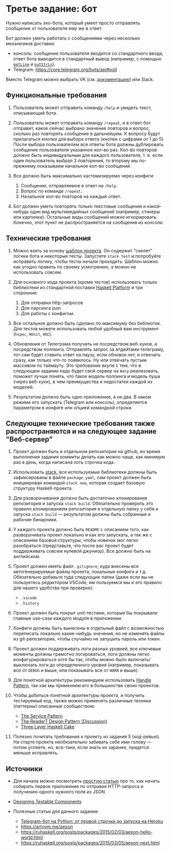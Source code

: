 # Третье задание: бот


Нужно написать эхо-бота, который умеет просто отправлять сообщение от
пользователя ему же в ответ.

Бот должен уметь работать с сообщениями через несколько механизмов доставки:

- консоль: сообщение пользователя вводится со стандартного ввода, ответ бота
  выводится в стандартный вывод (например, с помощью
  [`getLine`](https://hackage.haskell.org/package/base-4.16.0.0/docs/Prelude.html#v:getLine)
  и
  [`putStrLn`](https://hackage.haskell.org/package/base-4.16.0.0/docs/Prelude.html#v:putStrLn)).
- Telegram: https://core.telegram.org/bots/api#poll

Вместо Telegram можно выбрать VK (см. [документацию](https://vk.com/dev/bots_longpoll)) или Slack.


## Функциональные требования


1. Пользователь может отправить команду `/help` и увидеть текст, описывающий бота.

2. Пользователь может отправить команду `/repeat`, и в ответ бот отправит, какое
   сейчас выбрано значение повторов и вопрос, сколько раз повторять сообщение в
   дальнейшем. К вопросу будут прилагаться кнопки для выбора ответа (кнопки с
   цифрами от 1 до 5). После выбора пользователем все ответы бота должны
   дублировать сообщение пользователя указанное кол-во раз. Кол-во повторов
   должно быть индивидуальным для каждого пользователя, т. е. если один
   пользователь выбрал 3 повторения, то второму мы по-прежнему показываем
   начальное кол-во сообщений.

3. Все должно быть максимально кастомизируемо через конфиги:

   1. Сообщение, отправляемое в ответ на `/help`.
   2. Вопрос по команде `/repeat`.
   3. Начальное кол-во повторов на каждый ответ.

4. Бот должен уметь повторять только текстовые сообщения и какой-нибудь один вид
   мультимедийных сообщений (например, стикеры или картинки). Остальные виды
   сообщений можно игнорировать. Конечно, этот пункт не распространяется на
   сообщения из консоли.


## Технические требования


1. Можно взять за основу
   [шаблон проекта](https://github.com/fullstack-development/haskell-internship/tree/master/echo-bot-template).
   Он содержит "скелет" логики бота и некоторые тесты. Запустите `stack test` и
   попробуйте исправить логику, чтобы тесты начали проходить. Шаблон можно как угодно
   править по своему усмотрению, а можно не использовать совсем.

1. Для основного кода проекта (кроме тестов) использовать только библиотеки из
   стандартной поставки [Haskell Platform](haskell-platform-package-list.md) и
   три сторонние:

   1. Для отправки http-запросов
   2. Для парсинга json
   3. Для работы с конфигом.

2. Все остальное должно быть сделано по максимуму без библиотек. Для тестов
   можете использовать любой удобный вам инструмент (`hspec`, `HUnit`, etc).

3. Обновления от Телеграма получать не посредством веб-хуков, а посредством
   поллинга. Отправлять запрос за апдейтами телеграму, тот сам будет ставить
   ответ на паузу, если обновок нет, и отвечать сразу, как только что-то
   появилось. Ну или отвечать пустым массивом по таймауту. Это требование вкупе
   с тем, что в следующем задании надо будет свой сервер на `Warp` реализовать,
   поможет лучше понять, что такое модель поллинга и модель пуша (через
   веб-хуки), в чем преимущества и недостатки каждой из моделей.

4. Результатом должно быть одно приложение, а не два. В каком режиме его
   запускать (Telegram или консоль), определяется параметром в конфиге или
   опцией командной строки.


## Следующие технические требования также распространяются и на следующее задание "Веб-сервер"


1. Проект должен быть в отдельном репозитории на github, во время выполнения
   задания коммиты делать как можно чаще, как минимум раз в день, когда написана
   хоть строчка кода.

2. Использовать [stack](https://www.haskellstack.org/), все используемые
   библиотеки должны быть зафиксированы в файле `package.yaml`, сам проект
   должен быть инициирован командой `stack new`, которая создает базовую
   структуру Haskell-проекта.

3. Для разворачивания должно быть достаточно клонирования репозитория и запуска
   `stack build`. Обязательно проверить это правило клонированием репозитория в
   отдельную папку у себя и запуска `stack build` — результатом должны быть
   собранные и рабочие бинарники.

4. У каждого проекта должно быть `README` с описанием того, как разворачивать
   проект локально и как его запускать, а так же с описанием базовой структуры,
   чтобы новичок мог легко разобраться (представьте, что после вас проект будет
   поддерживать совсем нулевой джуниор). Все должно быть на английском.

5. Проект должен иметь файл `.gitignore`, куда внесены все автогенерируемые файлы
   проекта, локальные конфиги и т.д. Обязательно добавьте туда следующие папки
   (даже если вы не пользуетесь редактором VSCode, им пользуемся мы и это
   правило для нашего удобства при проверке):

   - `.vscode`
   - `.history`

6. Проект должен быть покрыт unit-тестами, которые бы покрывали главные use-case
   каждого модуля в приложении.

7. Конфиги должны быть вынесены в отдельный файл с возможностью переписать
   локально какие-нибудь значения, но не изменять файлы из git-репозитория,
   чтобы случайно не запушить пароль или токен.

8. Проект должен поддерживать логи разных уровней, все ключевые моменты должны
   грамотно логироваться, логи должны легко конфигурироваться хотя бы так, чтобы
   можно было включать/выключать логи до определенного уровня (например,
   показывать все от `DEBUG` и выше, или показывать все от `WARN` и выше).

9. Для понятной архитектуры рекомендуем использовать [Handle
   Pattern](https://jaspervdj.be/posts/2018-03-08-handle-pattern.html), так как
   мы применяем его в большинстве своих проектов.

10. Чтобы добиться понятной архитектуры проекта, и получить тестируемый код,
    также можно применять различные техники (паттерны) описанные сообществом:

    - [The Service Pattern](https://www.schoolofhaskell.com/user/meiersi/the-service-pattern)
    - [The ReaderT Design Pattern (Discussion)](https://www.fpcomplete.com/blog/2017/06/readert-design-pattern)
    - [Three Layer Haskell Cake](https://www.parsonsmatt.org/2018/03/22/three_layer_haskell_cake.html)

11. Полезно почитать требования к проекту из задания 5 (код-ревью). На старте
    проекта необязательно забивать себе ими голову — потом успеете, но,
    все-таки, если знать их заранее, придется меньше исправлять.


## Источники


* Для начала можно посмотреть [простую
  статью](https://www.bekk.christmas/post/2019/23/making-a-small-haskell-application)
  про то, как начать собирать первое приложение по отправке HTTP-запроса и
  получению одного нужного поля из JSON

* [Designing Testable Components](http://felixmulder.com/writing/2019/10/05/Designing-testable-components.html)

* Полезные статьи для данного задания:

  * [Telegram-бот на Python: от первой строчки до запуска на Heroku](https://web.archive.org/web/20210120102233/https://tproger.ru/translations/telegram-bot-create-and-deploy/amp/)
  * https://artyom.me/aeson
  * https://ruhaskell.org/posts/packages/2015/02/03/aeson-hello-world.html
  * https://ruhaskell.org/posts/packages/2015/03/05/aeson-next.html
